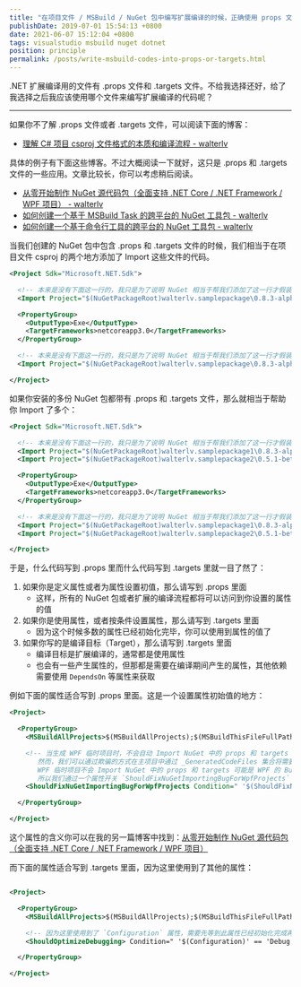 ```yaml
---
title: "在项目文件 / MSBuild / NuGet 包中编写扩展编译的时候，正确使用 props 文件和 targets 文件"
publishDate: 2019-07-01 15:54:13 +0800
date: 2021-06-07 15:12:04 +0800
tags: visualstudio msbuild nuget dotnet
position: principle
permalink: /posts/write-msbuild-codes-into-props-or-targets.html
---
```


.NET 扩展编译用的文件有 .props 文件和 .targets 文件。不给我选择还好，给了我选择之后我应该使用哪个文件来编写扩展编译的代码呢？

---

如果你不了解 .props 文件或者 .targets 文件，可以阅读下面的博客：

- [理解 C# 项目 csproj 文件格式的本质和编译流程 - walterlv](/post/understand-the-csproj)

具体的例子有下面这些博客。不过大概阅读一下就好，这只是 .props 和 .targets 文件的一些应用。文章比较长，你可以考虑稍后阅读。

- [从零开始制作 NuGet 源代码包（全面支持 .NET Core / .NET Framework / WPF 项目） - walterlv](/post/build-source-code-package-for-wpf-projects)
- [如何创建一个基于 MSBuild Task 的跨平台的 NuGet 工具包 - walterlv](/post/create-a-cross-platform-msbuild-task-based-nuget-tool)
- [如何创建一个基于命令行工具的跨平台的 NuGet 工具包 - walterlv](/post/create-a-cross-platform-command-based-nuget-tool)

当我们创建的 NuGet 包中包含 .props 和 .targets 文件的时候，我们相当于在项目文件 csproj 的两个地方添加了 Import 这些文件的代码。

```xml
<Project Sdk="Microsoft.NET.Sdk">

  <!-- 本来是没有下面这一行的，我只是为了说明 NuGet 相当于帮我们添加了这一行才假装写到了这里。 -->
  <Import Project="$(NuGetPackageRoot)walterlv.samplepackage\0.8.3-alpha\build\Walterlv.SamplePackage.props" Condition="Exists('$(NuGetPackageRoot)walterlv.samplepackage\0.8.3-alpha\build\Walterlv.SamplePackage.props')" />

  <PropertyGroup>
    <OutputType>Exe</OutputType>
    <TargetFrameworks>netcoreapp3.0</TargetFrameworks>
  </PropertyGroup>

  <!-- 本来是没有下面这一行的，我只是为了说明 NuGet 相当于帮我们添加了这一行才假装写到了这里。 -->
  <Import Project="$(NuGetPackageRoot)walterlv.samplepackage\0.8.3-alpha\build\Walterlv.SamplePackage.targets" Condition="Exists('$(NuGetPackageRoot)walterlv.samplepackage\0.8.3-alpha\build\Walterlv.SamplePackage.targets')" />

</Project>
```

如果你安装的多份 NuGet 包都带有 .props 和 .targets 文件，那么就相当于帮助你 Import 了多个：

```xml
<Project Sdk="Microsoft.NET.Sdk">

  <!-- 本来是没有下面这一行的，我只是为了说明 NuGet 相当于帮我们添加了这一行才假装写到了这里。 -->
  <Import Project="$(NuGetPackageRoot)walterlv.samplepackage1\0.8.3-alpha\build\Walterlv.SamplePackage1.props" Condition="Exists('$(NuGetPackageRoot)walterlv.samplepackage1\0.8.3-alpha\build\Walterlv.SamplePackage1.props')" />
  <Import Project="$(NuGetPackageRoot)walterlv.samplepackage2\0.5.1-beta\build\Walterlv.SamplePackage2.props" Condition="Exists('$(NuGetPackageRoot)walterlv.samplepackage2\0.5.1-beta\build\Walterlv.SamplePackage2.props')" />

  <PropertyGroup>
    <OutputType>Exe</OutputType>
    <TargetFrameworks>netcoreapp3.0</TargetFrameworks>
  </PropertyGroup>

  <!-- 本来是没有下面这一行的，我只是为了说明 NuGet 相当于帮我们添加了这一行才假装写到了这里。 -->
  <Import Project="$(NuGetPackageRoot)walterlv.samplepackage1\0.8.3-alpha\build\Walterlv.SamplePackage1.targets" Condition="Exists('$(NuGetPackageRoot)walterlv.samplepackage1\0.8.3-alpha\build\Walterlv.SamplePackage1.targets')" />
  <Import Project="$(NuGetPackageRoot)walterlv.samplepackage2\0.5.1-beta\build\Walterlv.SamplePackage2.targets" Condition="Exists('$(NuGetPackageRoot)walterlv.samplepackage2\0.5.1-beta\build\Walterlv.SamplePackage2.targets')" />

</Project>
```

于是，什么代码写到 .props 里而什么代码写到 .targets 里就一目了然了：

1. 如果你是定义属性或者为属性设置初值，那么请写到 .props 里面
    - 这样，所有的 NuGet 包或者扩展的编译流程都将可以访问到你设置的属性的值
1. 如果你是使用属性，或者按条件设置属性，那么请写到 .targets 里面
    - 因为这个时候多数的属性已经初始化完毕，你可以使用到属性的值了
1. 如果你写的是编译目标（Target），那么请写到 .targets 里面
    - 编译目标是扩展编译的，通常都是使用属性
    - 也会有一些产生属性的，但那都是需要在编译期间产生的属性，其他依赖需要使用 `DependsOn` 等属性来获取

例如下面的属性适合写到 .props 里面。这是一个设置属性初始值的地方：

```xml
<Project>

  <PropertyGroup>
    <MSBuildAllProjects>$(MSBuildAllProjects);$(MSBuildThisFileFullPath)</MSBuildAllProjects>

    <!-- 当生成 WPF 临时项目时，不会自动 Import NuGet 中的 props 和 targets 文件，这使得在临时项目中你现在看到的整个文件都不会参与编译。
       然而，我们可以通过欺骗的方式在主项目中通过 _GeneratedCodeFiles 集合将需要编译的文件传递到临时项目中以间接参与编译。
       WPF 临时项目不会 Import NuGet 中的 props 和 targets 可能是 WPF 的 Bug，也可能是刻意如此。
       所以我们通过一个属性开关 `ShouldFixNuGetImportingBugForWpfProjects` 来决定是否修复这个错误。-->
    <ShouldFixNuGetImportingBugForWpfProjects Condition=" '$(ShouldFixNuGetImportingBugForWpfProjects)' == '' ">True</ShouldFixNuGetImportingBugForWpfProjects>

  </PropertyGroup>

</Project>
```

这个属性的含义你可以在我的另一篇博客中找到：[从零开始制作 NuGet 源代码包（全面支持 .NET Core / .NET Framework / WPF 项目）](/post/build-source-code-package-for-wpf-projects.html)

而下面的属性适合写到 .targets 里面，因为这里使用到了其他的属性：

```xml

<Project>

  <PropertyGroup>
    <MSBuildAllProjects>$(MSBuildAllProjects);$(MSBuildThisFileFullPath)</MSBuildAllProjects>

    <!-- 因为这里使用到了 `Configuration` 属性，需要先等到此属性已经初始化完成再使用，否则我们会拿到非预期的值。 -->
    <ShouldOptimizeDebugging> Condition=" '$(Configuration)' == 'Debug' ">True</ShouldOptimizeDebugging>

  </PropertyGroup>

</Project>
```

